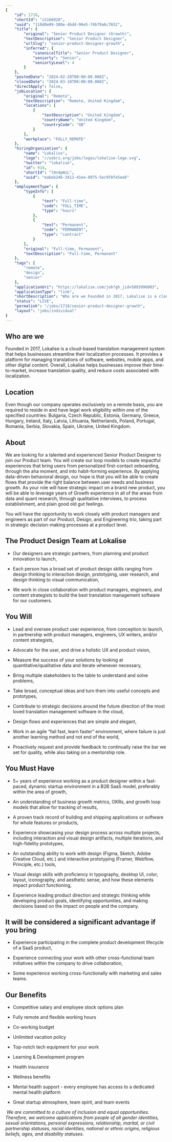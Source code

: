 ```yaml
---
{
	"id": 1718,
	"shortId": "iS166928",
	"uuid": "110d0e09-380e-4bdd-96e5-74b79a6c7652",
	"title": {
		"original": "Senior Product Designer (Growth)",
		"textDescription": "Senior Product Designer",
		"urlSlug": "senior-product-designer-growth",
		"inferred": {
			"canonicalTitle": "Senior Product Designer",
			"seniorty": "Senior",
			"seniortyLevel": 4
		}
	},
	"postedDate": "2024-02-20T00:00:00.000Z",
	"closedDate": "2024-03-18T00:00:00.000Z",
	"directApply": false,
	"jobLocation": {
		"original": "Remote",
		"textDescription": "Remote, United Kingdom",
		"locations": [
			{
				"textDescription": "United Kingdom",
				"countryName": "United Kingdom",
				"countryCode": "GB"
			}
		],
		"workplace": "FULLY_REMOTE"
	},
	"hiringOrganization": {
		"name": "Lokalise",
		"logo": "//uxbri.org/jobs/logos/lokalise-logo.svg",
		"twitter": "lokalise",
		"id": 914,
		"shortId": "l0n4pWzL",
		"uuid": "eabeb246-3411-41ee-8975-5ec9f8fe5ee6"
	},
	"employmentType": {
		"typeInfo": [
			{
				"text": "Full-time",
				"code": "FULL_TIME",
				"type": "hours"
			},
			{
				"text": "Permanent",
				"code": "PERMANENT",
				"type": "contract"
			}
		],
		"original": "Full-time, Permanent",
		"textDescription": "Full-time, Permanent"
	},
	"tags": [
		"remote",
		"design",
		"senior"
	],
	"applicationUri": "https://lokalise.com/job?gh_jid=5893996003",
	"applicationType": "link",
	"shortDescription": "Who are we Founded in 2017, Lokalise is a cloud-based- translation management system that helps businesses streamline their localization processes. It provides a platform for managing translations of",
	"status": "LIVE",
	"permalink": "/jobs/1718/senior-product-designer-growth",
	"layout": "jobs/individual"
}
---
```

<h2>Who are we</h2><p>Founded in 2017, Lokalise is a cloud-based translation management system that helps businesses streamline their localization processes. It provides a platform for managing translations of software, websites, mobile apps, and other digital content. Overall, Lokalise helps businesses improve their time-to-market, increase translation quality, and reduce costs associated with localization.</p><h2>Location</h2><p>Even though our company operates exclusively on a remote basis, you are required to reside in and have legal work eligibility within one of the specified countries: Bulgaria, Czech Republic, Estonia, Germany, Greece, Hungary, Ireland, Italy, Latvia, Lithuania, Netherlands, Poland, Portugal, Romania, Serbia, Slovakia, Spain, Ukraine, United Kingdom.</p><h2>About</h2><p>We are looking for a talented and experienced Senior Product Designer to join our Product team. You will create our loop models to create impactful experiences that bring users from personalized first-contact onboarding, through the aha moment, and into habit-forming experience. By applying data-driven behavioral design, our hope is that you will be able to create flows that provide the right balance between user needs and business growth. As your role will have strategic impact on a brand new product, you will be able to leverage years of Growth experience in all of the areas from data and quant research, through qualitative interviews, to process establishment, and plain good old gut feelings.</p><p>You will have the opportunity to work closely with product managers and engineers as part of our Product, Design, and Engineering trio, taking part in strategic decision-making processes at a product level.&nbsp;</p><h2>The Product Design Team at Lokalise</h2><ul><li><p>Our designers are strategic partners, from planning and product innovation to launch,</p></li><li><p>Each person has a broad set of product design skills ranging from design thinking to interaction design, prototyping, user research, and design thinking to visual communication,</p></li><li><p>We work in close collaboration with product managers, engineers, and content strategists to build the best translation management software for our customers.&nbsp;</p></li></ul><h2>You Will</h2><ul><li><p>Lead and oversee product user experience, from conception to launch, in partnership with product managers, engineers, UX writers, and/or content strategists,</p></li><li><p>Advocate for the user, and drive a holistic UX and product vision,</p></li><li><p>Measure the success of your solutions by looking at quantitative/qualitative data and iterate whenever necessary,</p></li><li><p>Bring multiple stakeholders to the table to understand and solve problems,</p></li><li><p>Take broad, conceptual ideas and turn them into useful concepts and prototypes,</p></li><li><p>Contribute to strategic decisions around the future direction of the most loved translation management software in the cloud,</p></li><li><p>Design flows and experiences that are simple and elegant,</p></li><li><p>Work in an agile “fail fast, learn faster” environment, where failure is just another learning method and not end of the world,</p></li><li><p>Proactively request and provide feedback to continually raise the bar we set for quality, while also taking on a mentorship role.</p></li></ul><h2>You Must Have</h2><ul><li><p>5+ years of experience working as a product designer within a fast-paced, dynamic startup environment in a B2B SaaS model, preferably within the area of growth,</p></li><li><p>An understanding of business growth metrics, OKRs, and growth loop models that allow for tracking of results,</p></li><li><p>A proven track record of building and shipping applications or software for whole features or products,&nbsp;</p></li><li><p>Experience showcasing your design process across multiple projects, including interaction and visual design artifacts, multiple iterations, and high-fidelity prototypes,</p></li><li><p>An outstanding ability to work with design (Figma, Sketch, Adobe Creative Cloud, etc.) and interactive prototyping (Framer, Webflow, Principle, etc.) tools,</p></li><li><p>Visual design skills with proficiency in typography, desktop UI, color, layout, iconography, and aesthetic sense, and how these elements impact product functioning,</p></li><li><p>Experience leading product direction and strategic thinking while developing product goals, identifying opportunities, and making decisions based on the impact on people and the company.</p></li></ul><h2>It will be considered a significant advantage if you bring</h2><ul><li><p>Experience participating in the complete product development lifecycle of a SaaS product,</p></li><li><p>Experience connecting your work with other cross-functional team initiatives within the company to drive collaboration,</p></li><li><p>Some experience working cross-functionally with marketing and sales teams.&nbsp;</p></li></ul><h2>Our Benefits</h2><ul><li><p>Competitive salary and employee stock options plan</p></li><li><p>Fully remote and flexible working hours&nbsp;</p></li><li><p>Co-working budget</p></li><li><p>Unlimited vacation policy</p></li><li><p>Top-notch tech equipment for your work</p></li><li><p>Learning &amp; Development program</p></li><li><p>Health insurance</p></li><li><p>Wellness benefits</p></li><li><p>Mental health support - every employee has access to a dedicated mental health platform</p></li><li><p>Great startup atmosphere, team spirit, and team events</p></li></ul><p>&nbsp;<em>We are committed to a culture of inclusion and equal opportunities. Therefore, we welcome applications from people of all gender identities, sexual orientations, personal expressions, relationship, marital, or civil partnership statuses, racial identities, national or ethnic origins, religious beliefs, ages, and disability statuses.&nbsp;</em></p>
